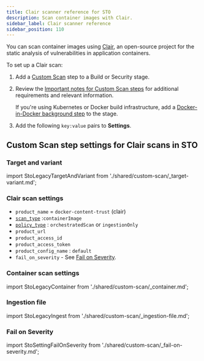 ```yaml
---
title: Clair scanner reference for STO
description: Scan container images with Clair.
sidebar_label: Clair scanner reference
sidebar_position: 110
---
```


You can scan container images using [Clair](https://github.com/quay/clair), an open-source project for the static analysis of vulnerabilities in application containers. 

To set up a Clair scan:

1. Add a [Custom Scan](/docs/security-testing-orchestration/sto-techref-category/custom-scan-reference) step to a Build or Security stage.

2. Review the [Important notes for Custom Scan steps](/docs/security-testing-orchestration/sto-techref-category/custom-scan-reference#important-notes-for-custom-scan-steps) for additional requirements and relevant information.

   If you're using Kubernetes or Docker build infrastructure, add a [Docker-in-Docker background step](/docs/security-testing-orchestration/sto-techref-category/security-step-settings-reference#docker-in-docker-requirements-for-sto) to the stage. 

2. Add the following `key:value` pairs to **Settings**.


## Custom Scan step settings for Clair scans in STO


### Target and variant

import StoLegacyTargetAndVariant  from './shared/custom-scan/_target-variant.md';

<StoLegacyTargetAndVariant />


### Clair scan settings

* `product_name` = `docker-content-trust` (clair)
* [`scan_type`](/docs/security-testing-orchestration/sto-techref-category/security-step-settings-reference#scanner-categories) :`containerImage`
* [`policy_type`](/docs/security-testing-orchestration/sto-techref-category/security-step-settings-reference#data-ingestion-methods) : `orchestratedScan` or `ingestionOnly`
* `product_url`
* `product_access_id`
* `product_access_token`
* `product_config_name` :  `default`
* `fail_on_severity` - See [Fail on Severity](#fail-on-severity).

### Container scan settings 

import StoLegacyContainer  from './shared/custom-scan/_container.md';

<StoLegacyContainer />


### Ingestion file 

import StoLegacyIngest from './shared/custom-scan/_ingestion-file.md'; 

<StoLegacyIngest />


### Fail on Severity

import StoSettingFailOnSeverity from './shared/custom-scan/_fail-on-severity.md';

<StoSettingFailOnSeverity />




